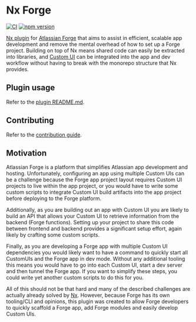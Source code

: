 #  Nx Forge

[![CI](https://img.shields.io/github/actions/workflow/status/toolsplus/nx-forge/ci.yml?branch=main&label=CI&style=flat&logo=github)](https://github.com/toolsplus/nx-forge/actions/workflows/ci.yml)
[![npm version](https://img.shields.io/npm/v/@toolsplus/nx-forge?style=flat&logo=npm)](https://www.npmjs.com/package/@toolsplus/nx-forge)

[Nx plugin](https://nx.dev) for [Atlassian Forge](https://developer.atlassian.com/platform/forge/) that aims to assist in efficient, scalable app development and remove the mental overhead of how to set up a Forge project. 
Building on top of Nx means shared code can easily be extracted into libraries, and [Custom UI](https://developer.atlassian.com/platform/forge/custom-ui/) can be integrated into the app and dev workflow without having to break with the monorepo structure that Nx provides.

## Plugin usage

Refer to the [plugin README.md](packages/nx-forge/README.md).

## Contributing

Refer to the [contribution guide](CONTRIBUTING.md).

## Motivation

Atlassian Forge is a platform that simplifies Atlassian app development and hosting. Unfortunately, configuring an app using multiple Custom UIs can be a challenge because the Forge app project layout requires Custom UI projects to live within the app project, or you would have to write some custom scripts to integrate Custom UI build artifacts into the app project before deploying to the Forge platform.

Additionally, as you are building out an app with Custom UI you are likely to build an API that allows your Custom UI to retrieve information from the backend (Forge functions). Setting up your project to share this code between frontend and backend provides a significant setup effort, again likely by crafting some custom scripts.

Finally, as you are developing a Forge app with multiple Custom UI dependencies you would likely want to have a command to quickly start all CustomUIs and the Forge app in dev mode. Without any additional tooling this means you would have to go into each Custom UI, start a dev server and then tunnel the Forge app. If you want to simplify these steps, you could write yet another custom scripts to do this for you.

All of this should not be that hard and many of the described challenges are actually already solved by [Nx](https://nx.dev). However, because Forge has its own tooling/CLI and opinions, this plugin was created to allow Forge developers to quickly scaffold a Forge app, add Forge modules and easily develop Custom UIs.
